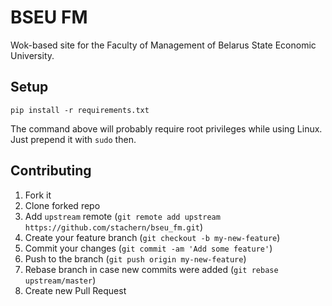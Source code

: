 # BSEU FM

Wok-based site for the Faculty of Management of Belarus State Economic University.

## Setup

    pip install -r requirements.txt

The command above will probably require root privileges while using Linux. Just
prepend it with `sudo` then.

## Contributing

1. Fork it
2. Clone forked repo
3. Add `upstream` remote (`git remote add upstream https://github.com/stachern/bseu_fm.git`)
4. Create your feature branch (`git checkout -b my-new-feature`)
5. Commit your changes (`git commit -am 'Add some feature'`)
6. Push to the branch (`git push origin my-new-feature`)
7. Rebase branch in case new commits were added (`git rebase upstream/master`)
8. Create new Pull Request
